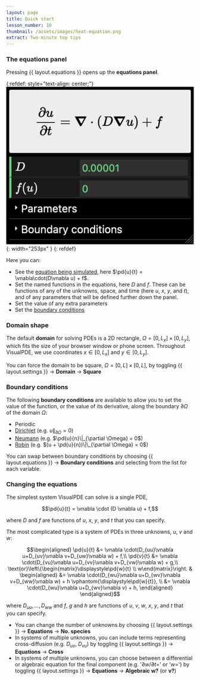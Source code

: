 ```yaml
---
layout: page
title: Quick start
lesson_number: 10
thumbnail: /assets/images/heat-equation.png
extract: Two-minute top tips
---
```


### The equations panel <a id='equations-panel'>
Pressing {{ layout.equations }} opens up the **equations panel**.

{:refdef: style="text-align: center;"}
![Equations panel](/assets/images/equations-panel.png){: width="253px" }
{: refdef}

Here you can:
* See the [equation being simulated](#equations), here $\pd{u}{t} = \vnabla\cdot(D\vnabla u) + f$.
* Set the named functions in the equations, here $D$ and $f$. These can be functions of any of the unknowns, space, and time (here $u$, $x$, $y$, and $t$), and of any parameters that will be defined further down the panel.
* Set the value of any extra parameters
* Set the [boundary conditions](#boundary-conditions)

### Domain shape <a id='domain-shape'>

The default **domain** for solving PDEs is a 2D rectangle, $\Omega = [0,L_x]\times[0,L_y]$, which fits the size of your browser window or phone screen. Throughout VisualPDE, we use coordinates $x\in[0,L_x]$ and $y\in[0,L_y]$.

You can force the domain to be square, $\Omega = [0,L]\times[0,L]$, by toggling <span class='click_sequence'>{{ layout.settings }} → **Domain** → **Square**</span>

### Boundary conditions <a id='boundary-conditions'>

The following **boundary conditions** are available to allow you to set the value of the function, or the value of its derivative, along the boundary $\partial \Omega$ of the domain $\Omega$:

* Periodic
* [Dirichlet](https://en.wikipedia.org/wiki/Dirichlet_boundary_condition) (e.g. $u\|_{\partial \Omega} = 0$)
* [Neumann](https://en.wikipedia.org/wiki/Neumann_boundary_condition) (e.g. $\pd{u}{n}\|_{\partial \Omega} = 0$)
* [Robin](https://en.wikipedia.org/wiki/Robin_boundary_condition) (e.g. $(u + \pd{u}{n})\|\_{\partial \Omega} = 0$)

You can swap between boundary conditions by choosing <span class='click_sequence'>{{ layout.equations }} → **Boundary conditions**</span> and selecting from the list for each variable.

### Changing the equations <a id='equations'>

The simplest system VisualPDE can solve is a single PDE,

$$\pd{u}{t} = \vnabla \cdot (D \vnabla u) + f,$$

where $D$ and $f$ are functions of $u$, $x$, $y$, and $t$ that you can specify.

The most complicated type is a system of PDEs in three unknowns, $u$, $v$ and $w$:

$$\begin{aligned}
\pd{u}{t} &= \vnabla \cdot(D_{uu}\vnabla u+D_{uv}\vnabla v+D_{uw}\vnabla w) + f,\\
\pd{v}{t} &= \vnabla \cdot(D_{vu}\vnabla u+D_{vv}\vnabla v+D_{vw}\vnabla w) + g,\\
\text{or}\left\{\begin{matrix}\displaystyle\pd{w}{t} \\ w\end{matrix}\right. & 
\begin{aligned}
    &= \vnabla \cdot(D_{wu}\vnabla u+D_{wv}\vnabla v+D_{ww}\vnabla w) + h \vphantom{\displaystyle\pd{w}{t}}, \\
    &= \vnabla \cdot(D_{wu}\vnabla u+D_{wv}\vnabla v) + h,
\end{aligned}
\end{aligned}$$

where $D_{uu}, \dots,  D_{ww}$ and $f$, $g$ and $h$ are functions of $u$, $v$, $w$, $x$, $y$, and $t$ that you can specify.

* You can change the number of unknowns by choosing <span class='click_sequence'>{{ layout.settings }} → **Equations** → **No. species**</span>
* In systems of multiple unknowns, you can include terms representing cross-diffusion (e.g. $D_{uv}$, $D_{vu}$) by toggling <span class='click_sequence'>{{ layout.settings }} → **Equations** → **Cross**</span>
* In systems of multiple unknowns, you can choose between a differential or algebraic equation for the final component (e.g. '$\partial w/\partial t=$' or '$w=$') by toggling <span class='click_sequence'>{{ layout.settings }} → **Equations** → **Algebraic w?** (or **v?**)</span>

